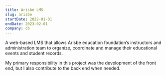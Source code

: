 ```yaml
---
title: Arisbe LMS
slug: arisbe
startDate: 2022-01-01
endDate: 2023-02-01
company: cb
---
```


A web-based LMS that allows Arisbe education foundation’s instructors and administration team to organize, coordinate and manage their educational events and student records.

My primary responsibility in this project was the development of the front end, but I also contribute to the back end when needed.
